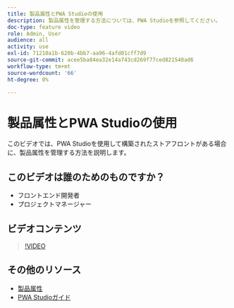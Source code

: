 ```yaml
---
title: 製品属性とPWA Studioの使用
description: 製品属性を管理する方法については、PWA Studioを参照してください。
doc-type: feature video
role: Admin, User
audience: all
activity: use
exl-id: 71210a1b-620b-4bb7-aa96-4afd01cff7d9
source-git-commit: acee5ba84ea32e14a743cd269f77ced821548ad6
workflow-type: tm+mt
source-wordcount: '66'
ht-degree: 0%

---
```


# 製品属性とPWA Studioの使用

このビデオでは、PWA Studioを使用して構築されたストアフロントがある場合に、製品属性を管理する方法を説明します。

## このビデオは誰のためのものですか？

- フロントエンド開発者
- プロジェクトマネージャー

## ビデオコンテンツ

>[!VIDEO](https://video.tv.adobe.com/v/343788?quality=12&learn=on)

## その他のリソース

- [製品属性](https://docs.magento.com/user-guide/stores/attributes-product.html)
- [PWA Studioガイド](https://developer.adobe.com/commerce/pwa-studio/)

